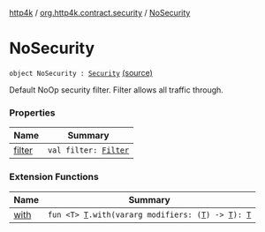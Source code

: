 [http4k](../../index.md) / [org.http4k.contract.security](../index.md) / [NoSecurity](./index.md)

# NoSecurity

`object NoSecurity : `[`Security`](../-security/index.md) [(source)](https://github.com/http4k/http4k/blob/master/http4k-contract/src/main/kotlin/org/http4k/contract/security/NoSecurity.kt#L8)

Default NoOp security filter. Filter allows all traffic through.

### Properties

| Name | Summary |
|---|---|
| [filter](filter.md) | `val filter: `[`Filter`](../../org.http4k.core/-filter/index.md) |

### Extension Functions

| Name | Summary |
|---|---|
| [with](../../org.http4k.core/with.md) | `fun <T> `[`T`](../../org.http4k.core/with.md#T)`.with(vararg modifiers: (`[`T`](../../org.http4k.core/with.md#T)`) -> `[`T`](../../org.http4k.core/with.md#T)`): `[`T`](../../org.http4k.core/with.md#T) |
